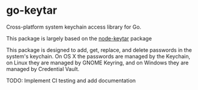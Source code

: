 # go-keytar

Cross-platform system keychain access library for Go.

This package is largely based on the
[node-keytar](https://github.com/atom/node-keytar) package

This package is designed to add, get, replace, and delete passwords in the
system's keychain.  On OS X the passwords are managed by the Keychain, on Linux
they are managed by GNOME Keyring, and on Windows they are managed by Credential
Vault.


TODO: Implement CI testing and add documentation
